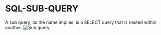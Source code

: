 # SQL-SUB-QUERY
A sub query, as the name implies, is a SELECT query that is nested within another.
![Sub query](https://github.com/Freyja1996/SQL-SUB-QUERY/assets/167980297/74b8e5dd-1981-4005-b8f2-43f7b09fbe95)
